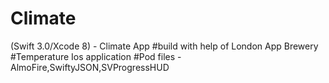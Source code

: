 # Climate
(Swift 3.0/Xcode 8) - Climate App
#build with help of London App Brewery
#Temperature Ios application
#Pod files - AlmoFire,SwiftyJSON,SVProgressHUD 






